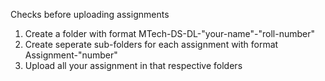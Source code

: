 Checks before uploading assignments

1. Create a folder with format MTech-DS-DL-"your-name"-"roll-number"
2. Create seperate sub-folders for each assignment with format Assignment-"number"
3. Upload all your assignment in that respective folders

